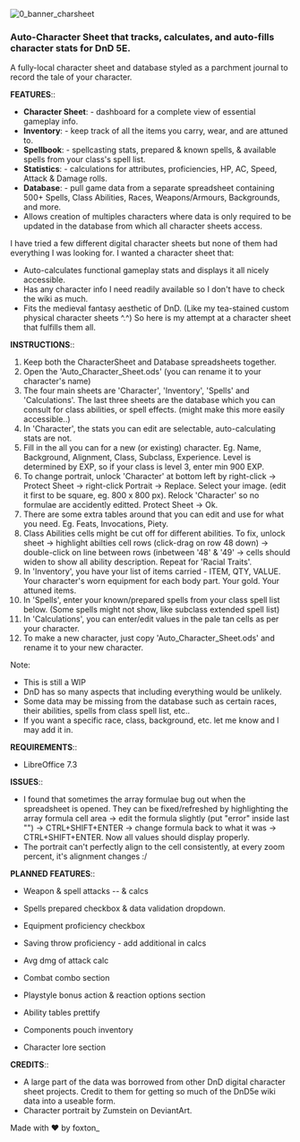 ![0_banner_charsheet](https://github.com/user-attachments/assets/58d854ae-5cba-4b1a-8bff-c86800f75896)

### Auto-Character Sheet that tracks, calculates, and auto-fills character stats for DnD 5E.

A fully-local character sheet and database styled as a parchment journal to record the tale of your character.

**FEATURES**::
- **Character Sheet**: - dashboard for a complete view of essential gameplay info.
- **Inventory**: - keep track of all the items you carry, wear, and are attuned to.
- **Spellbook**: - spellcasting stats, prepared & known spells, & available spells from your class's spell list.
- **Statistics**: - calculations for attributes, proficiencies, HP, AC, Speed, Attack & Damage rolls.
- **Database**: - pull game data from a separate spreadsheet containing 500+ Spells, Class Abilities, Races, Weapons/Armours, Backgrounds, and more.
- Allows creation of multiples characters where data is only required to be updated in the database from which all character sheets access.

I have tried a few different digital character sheets but none of them had everything I was looking for.
I wanted a character sheet that:
- Auto-calculates functional gameplay stats and displays it all nicely accessible.
- Has any character info I need readily available so I don't have to check the wiki as much.
- Fits the medieval fantasy aesthetic of DnD. (Like my tea-stained custom physical character sheets ^.^)
So here is my attempt at a character sheet that fulfills them all.


**INSTRUCTIONS**::
1. Keep both the CharacterSheet and Database spreadsheets together.
2. Open the 'Auto_Character_Sheet.ods' (you can rename it to your character's name)
3. The four main sheets are 'Character', 'Inventory', 'Spells' and 'Calculations'. The last three sheets are the database which you can consult for class abilities, or spell effects. (might make this more easily accessible..)
4. In 'Character', the stats you can edit are selectable, auto-calculating stats are not.
5. Fill in the all you can for a new (or existing) character. Eg. Name, Background, Alignment, Class, Subclass, Experience. Level is determined by EXP, so if your class is level 3, enter min 900 EXP.
6. To change portrait, unlock 'Character' at bottom left by right-click -> Protect Sheet -> right-click Portrait -> Replace. Select your image. (edit it first to be square, eg. 800 x 800 px). Relock 'Character' so no formulae are accidently editted. Protect Sheet -> Ok.
7. There are some extra tables around that you can edit and use for what you need. Eg. Feats, Invocations, Piety.
8. Class Abilities cells might be cut off for different abilities. To fix, unlock sheet -> highlight abilties cell rows (click-drag on row 48 down) -> double-click on line between rows (inbetween '48' & '49' -> cells should widen to show all ability description. Repeat for 'Racial Traits'.
9. In 'Inventory', you have your list of items carried - ITEM, QTY, VALUE. Your character's worn equipment for each body part. Your gold. Your attuned items.
10. In 'Spells', enter your known/prepared spells from your class spell list below. (Some spells might not show, like subclass extended spell list)
11. In 'Calculations', you can enter/edit values in the pale tan cells as per your character.
12. To make a new character, just copy 'Auto_Character_Sheet.ods' and rename it to your new character.

Note:
- This is still a WIP
- DnD has so many aspects that including everything would be unlikely.
- Some data may be missing from the database such as certain races, their abilities, spells from class spell list, etc..
- If you want a specific race, class, background, etc. let me know and I may add it in.


**REQUIREMENTS**::
- LibreOffice 7.3


**ISSUES**::
- I found that sometimes the array formulae bug out when the spreadsheet is opened. They can be fixed/refreshed by highlighting the array formula cell area -> edit the formula slightly (put "error" inside last "") -> CTRL+SHIFT+ENTER -> change formula back to what it was -> CTRL+SHIFT+ENTER. Now all values should display properly.
- The portrait can't perfectly align to the cell consistently, at every zoom percent, it's alignment changes :/


**PLANNED FEATURES**::
- Weapon & spell attacks -- & calcs
- Spells prepared checkbox & data validation dropdown.
- Equipment proficiency checkbox
- Saving throw proficiency - add additional in calcs

- Avg dmg of attack calc
- Combat combo section
- Playstyle bonus action & reaction options section
- Ability tables prettify

- Components pouch inventory
- Character lore section


**CREDITS**::
- A large part of the data was borrowed from other DnD digital character sheet projects. Credit to them for getting so much of the DnD5e wiki data into a useable form.
- Character portrait by Zumstein on DeviantArt.


Made with ❤️ by foxton_
